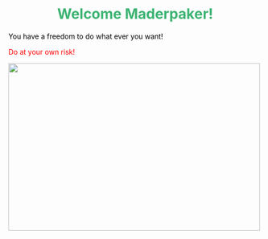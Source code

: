 
<html>
<head>
<title>Page Title</title>
</head>
<body>

<h1 style="color:MediumSeaGreen;"><center>
Welcome Maderpaker! </center></h1>
<p style="color:black;">You have a freedom to do what ever you want!</p>
<p style="color:Red;">Do at your own risk!</p>
<img src="https://www.google.com.ph/search?q=memes&rlz=1CAHPZR_enPH824&source=lnms&tbm=isch&sa=X&ved=0ahUKEwjJuaK7wOjeAhXGeX0KHTkPBwIQ_AUIDigB&biw=1422&bih=673#imgrc=5uSLuQinWQA9-M:" width="500" height="333">


</body>
</html>



